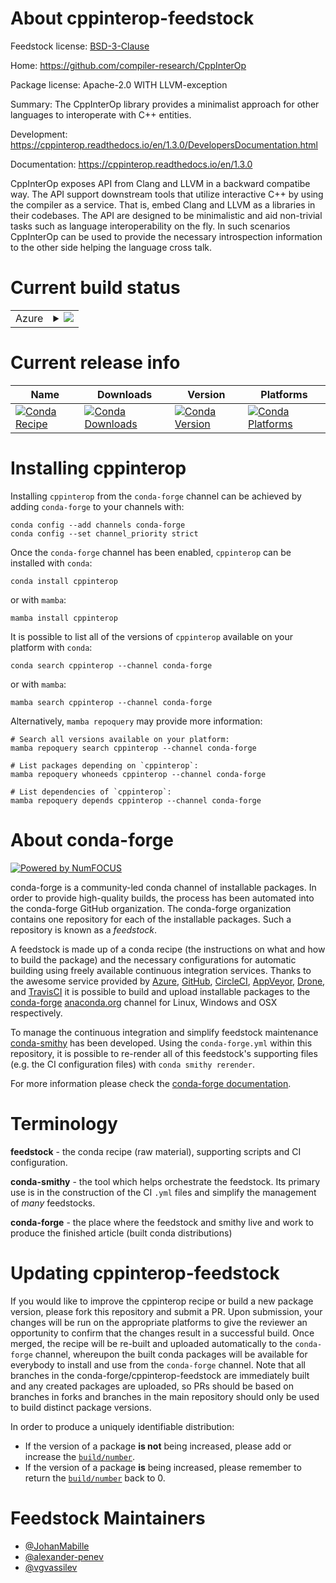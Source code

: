 About cppinterop-feedstock
==========================

Feedstock license: [BSD-3-Clause](https://github.com/conda-forge/cppinterop-feedstock/blob/main/LICENSE.txt)

Home: https://github.com/compiler-research/CppInterOp

Package license: Apache-2.0 WITH LLVM-exception

Summary: The CppInterOp library provides a minimalist approach for other languages
to interoperate with C++ entities.


Development: https://cppinterop.readthedocs.io/en/1.3.0/DevelopersDocumentation.html

Documentation: https://cppinterop.readthedocs.io/en/1.3.0

CppInterOp exposes API from Clang and LLVM in a backward compatibe way.
The API support downstream tools that utilize interactive C++ by using
the compiler as a service. That is, embed Clang and LLVM as a libraries
in their codebases. The API are designed to be minimalistic and aid
non-trivial tasks such as language interoperability on the fly. In such
scenarios CppInterOp can be used to provide the necessary introspection
information to the other side helping the language cross talk.


Current build status
====================


<table>
    
  <tr>
    <td>Azure</td>
    <td>
      <details>
        <summary>
          <a href="https://dev.azure.com/conda-forge/feedstock-builds/_build/latest?definitionId=21254&branchName=main">
            <img src="https://dev.azure.com/conda-forge/feedstock-builds/_apis/build/status/cppinterop-feedstock?branchName=main">
          </a>
        </summary>
        <table>
          <thead><tr><th>Variant</th><th>Status</th></tr></thead>
          <tbody><tr>
              <td>linux_64</td>
              <td>
                <a href="https://dev.azure.com/conda-forge/feedstock-builds/_build/latest?definitionId=21254&branchName=main">
                  <img src="https://dev.azure.com/conda-forge/feedstock-builds/_apis/build/status/cppinterop-feedstock?branchName=main&jobName=linux&configuration=linux%20linux_64_" alt="variant">
                </a>
              </td>
            </tr><tr>
              <td>linux_aarch64</td>
              <td>
                <a href="https://dev.azure.com/conda-forge/feedstock-builds/_build/latest?definitionId=21254&branchName=main">
                  <img src="https://dev.azure.com/conda-forge/feedstock-builds/_apis/build/status/cppinterop-feedstock?branchName=main&jobName=linux&configuration=linux%20linux_aarch64_" alt="variant">
                </a>
              </td>
            </tr><tr>
              <td>linux_ppc64le</td>
              <td>
                <a href="https://dev.azure.com/conda-forge/feedstock-builds/_build/latest?definitionId=21254&branchName=main">
                  <img src="https://dev.azure.com/conda-forge/feedstock-builds/_apis/build/status/cppinterop-feedstock?branchName=main&jobName=linux&configuration=linux%20linux_ppc64le_" alt="variant">
                </a>
              </td>
            </tr><tr>
              <td>osx_64</td>
              <td>
                <a href="https://dev.azure.com/conda-forge/feedstock-builds/_build/latest?definitionId=21254&branchName=main">
                  <img src="https://dev.azure.com/conda-forge/feedstock-builds/_apis/build/status/cppinterop-feedstock?branchName=main&jobName=osx&configuration=osx%20osx_64_" alt="variant">
                </a>
              </td>
            </tr><tr>
              <td>osx_arm64</td>
              <td>
                <a href="https://dev.azure.com/conda-forge/feedstock-builds/_build/latest?definitionId=21254&branchName=main">
                  <img src="https://dev.azure.com/conda-forge/feedstock-builds/_apis/build/status/cppinterop-feedstock?branchName=main&jobName=osx&configuration=osx%20osx_arm64_" alt="variant">
                </a>
              </td>
            </tr><tr>
              <td>win_64</td>
              <td>
                <a href="https://dev.azure.com/conda-forge/feedstock-builds/_build/latest?definitionId=21254&branchName=main">
                  <img src="https://dev.azure.com/conda-forge/feedstock-builds/_apis/build/status/cppinterop-feedstock?branchName=main&jobName=win&configuration=win%20win_64_" alt="variant">
                </a>
              </td>
            </tr>
          </tbody>
        </table>
      </details>
    </td>
  </tr>
</table>

Current release info
====================

| Name | Downloads | Version | Platforms |
| --- | --- | --- | --- |
| [![Conda Recipe](https://img.shields.io/badge/recipe-cppinterop-green.svg)](https://anaconda.org/conda-forge/cppinterop) | [![Conda Downloads](https://img.shields.io/conda/dn/conda-forge/cppinterop.svg)](https://anaconda.org/conda-forge/cppinterop) | [![Conda Version](https://img.shields.io/conda/vn/conda-forge/cppinterop.svg)](https://anaconda.org/conda-forge/cppinterop) | [![Conda Platforms](https://img.shields.io/conda/pn/conda-forge/cppinterop.svg)](https://anaconda.org/conda-forge/cppinterop) |

Installing cppinterop
=====================

Installing `cppinterop` from the `conda-forge` channel can be achieved by adding `conda-forge` to your channels with:

```
conda config --add channels conda-forge
conda config --set channel_priority strict
```

Once the `conda-forge` channel has been enabled, `cppinterop` can be installed with `conda`:

```
conda install cppinterop
```

or with `mamba`:

```
mamba install cppinterop
```

It is possible to list all of the versions of `cppinterop` available on your platform with `conda`:

```
conda search cppinterop --channel conda-forge
```

or with `mamba`:

```
mamba search cppinterop --channel conda-forge
```

Alternatively, `mamba repoquery` may provide more information:

```
# Search all versions available on your platform:
mamba repoquery search cppinterop --channel conda-forge

# List packages depending on `cppinterop`:
mamba repoquery whoneeds cppinterop --channel conda-forge

# List dependencies of `cppinterop`:
mamba repoquery depends cppinterop --channel conda-forge
```


About conda-forge
=================

[![Powered by
NumFOCUS](https://img.shields.io/badge/powered%20by-NumFOCUS-orange.svg?style=flat&colorA=E1523D&colorB=007D8A)](https://numfocus.org)

conda-forge is a community-led conda channel of installable packages.
In order to provide high-quality builds, the process has been automated into the
conda-forge GitHub organization. The conda-forge organization contains one repository
for each of the installable packages. Such a repository is known as a *feedstock*.

A feedstock is made up of a conda recipe (the instructions on what and how to build
the package) and the necessary configurations for automatic building using freely
available continuous integration services. Thanks to the awesome service provided by
[Azure](https://azure.microsoft.com/en-us/services/devops/), [GitHub](https://github.com/),
[CircleCI](https://circleci.com/), [AppVeyor](https://www.appveyor.com/),
[Drone](https://cloud.drone.io/welcome), and [TravisCI](https://travis-ci.com/)
it is possible to build and upload installable packages to the
[conda-forge](https://anaconda.org/conda-forge) [anaconda.org](https://anaconda.org/)
channel for Linux, Windows and OSX respectively.

To manage the continuous integration and simplify feedstock maintenance
[conda-smithy](https://github.com/conda-forge/conda-smithy) has been developed.
Using the ``conda-forge.yml`` within this repository, it is possible to re-render all of
this feedstock's supporting files (e.g. the CI configuration files) with ``conda smithy rerender``.

For more information please check the [conda-forge documentation](https://conda-forge.org/docs/).

Terminology
===========

**feedstock** - the conda recipe (raw material), supporting scripts and CI configuration.

**conda-smithy** - the tool which helps orchestrate the feedstock.
                   Its primary use is in the construction of the CI ``.yml`` files
                   and simplify the management of *many* feedstocks.

**conda-forge** - the place where the feedstock and smithy live and work to
                  produce the finished article (built conda distributions)


Updating cppinterop-feedstock
=============================

If you would like to improve the cppinterop recipe or build a new
package version, please fork this repository and submit a PR. Upon submission,
your changes will be run on the appropriate platforms to give the reviewer an
opportunity to confirm that the changes result in a successful build. Once
merged, the recipe will be re-built and uploaded automatically to the
`conda-forge` channel, whereupon the built conda packages will be available for
everybody to install and use from the `conda-forge` channel.
Note that all branches in the conda-forge/cppinterop-feedstock are
immediately built and any created packages are uploaded, so PRs should be based
on branches in forks and branches in the main repository should only be used to
build distinct package versions.

In order to produce a uniquely identifiable distribution:
 * If the version of a package **is not** being increased, please add or increase
   the [``build/number``](https://docs.conda.io/projects/conda-build/en/latest/resources/define-metadata.html#build-number-and-string).
 * If the version of a package **is** being increased, please remember to return
   the [``build/number``](https://docs.conda.io/projects/conda-build/en/latest/resources/define-metadata.html#build-number-and-string)
   back to 0.

Feedstock Maintainers
=====================

* [@JohanMabille](https://github.com/JohanMabille/)
* [@alexander-penev](https://github.com/alexander-penev/)
* [@vgvassilev](https://github.com/vgvassilev/)

